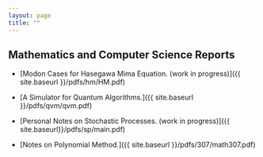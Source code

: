 ```yaml
---
layout: page
title: ""
---
```

## Mathematics and Computer Science Reports

* [Modon Cases for Hasegawa Mima Equation. (work in progress)]({{ site.baseurl }}/pdfs/hm/HM.pdf)

* [A Simulator for Quantum Algorithms.]({{ site.baseurl }}/pdfs/qvm/qvm.pdf)

* [Personal Notes on Stochastic Processes. (work in progress)]({{ site.baseurl}}/pdfs/sp/main.pdf)

* [Notes on Polynomial Method.]({{ site.baseurl }}/pdfs/307/math307.pdf)



